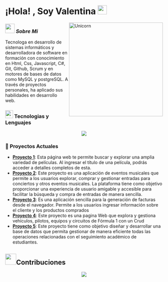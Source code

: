 # ¡Hola! , Soy Valentina <img src="https://github.com/TheDudeThatCode/TheDudeThatCode/blob/master/Assets/Hi.gif" width="29px">

<img align="right" width=300px alt="Unicorn" src="https://c.tenor.com/GN73MKBawZYAAAAi/busy-cute.gif" />

### <img src="https://media.giphy.com/media/ObNTw8Uzwy6KQ/giphy.gif" width="30px">&nbsp;***Sobre Mi***
Tecnologa en desarrollo de sistemas informáticos y desarrolladora de software en formación con conocimiento en Html, Css, Javascript, C#, Git, Github, Scrum y en motores de bases de datos como MySQL y postgreSQL. A través de proyectos personales, ha aplicado sus habilidades en desarrollo web.

### <img src="https://media2.giphy.com/media/QssGEmpkyEOhBCb7e1/giphy.gif?cid=ecf05e47a0n3gi1bfqntqmob8g9aid1oyj2wr3ds3mg700bl&rid=giphy.gif" width ="25"><b> Tecnologias y Lenguajes</b>
<p align="center">
  <a href="https://skillicons.dev">
    <img src="https://skillicons.dev/icons?i=css,html,discord,github,java,js,linux,py,cs,react,postgres,mysql" />
  </a>
</p>

### 🔭 Proyectos Actuales
- **[Proyecto 1](https://github.com/hdvalen/BusquedaPeliculas.git)**: Esta página web te permite buscar y explorar una amplia variedad de películas. Al ingresar el título de una película, podrás acceder a detalles completos de esta.
- **[Proyecto 2](https://github.com/hdvalen/ProyectoConcierto.git)**: Este proyecto es una aplicación de eventos musicales que permite a los usuarios explorar, comprar y gestionar entradas para conciertos y otros eventos musicales. La plataforma tiene como objetivo proporcionar una experiencia de usuario amigable y accesible para facilitar la búsqueda y compra de entradas de manera sencilla.
- **[Proyecto 3](https://github.com/hdvalen/FacturaElectronica.git)**: Es una aplicación sencilla para la generación de facturas desde el navegador. Permite a los usuarios ingresar información sobre el cliente y los productos comprados
- **[Proyecto 4](https://github.com/Omarjr33/projectf1.git)**: Este proyecto es una pagina Web que explora y gestiona vehículos, pilotos, equipos y circuitos de Fórmula 1 con un Crud
- **[Proyecto 5](https://github.com/hdvalen/MySQLII.git)**: Este proyecto tiene como objetivo diseñar y desarrollar una base de datos que permita gestionar de manera eficiente todas las operaciones relacionadas con el seguimiento académico de estudiantes.
  
## <img src="https://media.giphy.com/media/iY8CRBdQXODJSCERIr/giphy.gif" width="35"><b>Contribuciones </b>

<div align="center">
    <img src="https://github-readme-activity-graph.vercel.app/graph?username=hdvalen&bg_color=ffffff&color=000000&line=c792ea&point=ffeb95&area=true&hide_border=false" border-radius="15">
</div>



